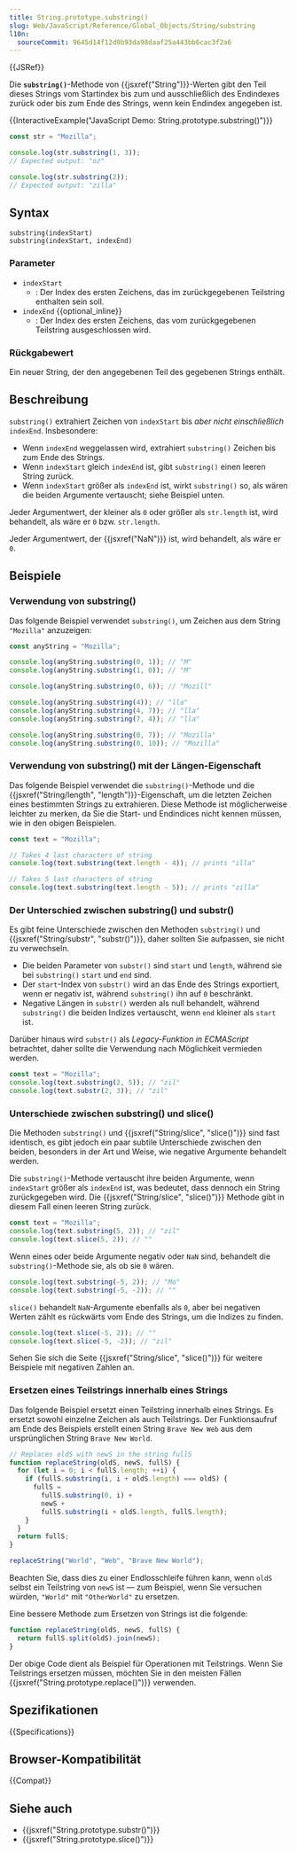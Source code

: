 ```yaml
---
title: String.prototype.substring()
slug: Web/JavaScript/Reference/Global_Objects/String/substring
l10n:
  sourceCommit: 9645d14f12d9b93da98daaf25a443bb6cac3f2a6
---
```


{{JSRef}}

Die **`substring()`**-Methode von {{jsxref("String")}}-Werten gibt den Teil dieses Strings vom Startindex bis zum und ausschließlich des Endindexes zurück oder bis zum Ende des Strings, wenn kein Endindex angegeben ist.

{{InteractiveExample("JavaScript Demo: String.prototype.substring()")}}

```js interactive-example
const str = "Mozilla";

console.log(str.substring(1, 3));
// Expected output: "oz"

console.log(str.substring(2));
// Expected output: "zilla"
```

## Syntax

```js-nolint
substring(indexStart)
substring(indexStart, indexEnd)
```

### Parameter

- `indexStart`
  - : Der Index des ersten Zeichens, das im zurückgegebenen Teilstring enthalten sein soll.
- `indexEnd` {{optional_inline}}
  - : Der Index des ersten Zeichens, das vom zurückgegebenen Teilstring ausgeschlossen wird.

### Rückgabewert

Ein neuer String, der den angegebenen Teil des gegebenen Strings enthält.

## Beschreibung

`substring()` extrahiert Zeichen von `indexStart` bis _aber nicht einschließlich_ `indexEnd`. Insbesondere:

- Wenn `indexEnd` weggelassen wird, extrahiert `substring()` Zeichen bis zum Ende des Strings.
- Wenn `indexStart` gleich `indexEnd` ist, gibt `substring()` einen leeren String zurück.
- Wenn `indexStart` größer als `indexEnd` ist, wirkt `substring()` so, als wären die beiden Argumente vertauscht; siehe Beispiel unten.

Jeder Argumentwert, der kleiner als `0` oder größer als `str.length` ist, wird behandelt, als wäre er `0` bzw. `str.length`.

Jeder Argumentwert, der {{jsxref("NaN")}} ist, wird behandelt, als wäre er `0`.

## Beispiele

### Verwendung von substring()

Das folgende Beispiel verwendet `substring()`, um Zeichen aus dem
String `"Mozilla"` anzuzeigen:

<!-- cSpell:ignore Mozill -->

```js
const anyString = "Mozilla";

console.log(anyString.substring(0, 1)); // "M"
console.log(anyString.substring(1, 0)); // "M"

console.log(anyString.substring(0, 6)); // "Mozill"

console.log(anyString.substring(4)); // "lla"
console.log(anyString.substring(4, 7)); // "lla"
console.log(anyString.substring(7, 4)); // "lla"

console.log(anyString.substring(0, 7)); // "Mozilla"
console.log(anyString.substring(0, 10)); // "Mozilla"
```

### Verwendung von substring() mit der Längen-Eigenschaft

Das folgende Beispiel verwendet die `substring()`-Methode und
die {{jsxref("String/length", "length")}}-Eigenschaft, um die letzten Zeichen eines
bestimmten Strings zu extrahieren. Diese Methode ist möglicherweise leichter zu
merken, da Sie die Start- und Endindices nicht kennen müssen, wie in den obigen Beispielen.

<!-- cSpell:ignore illa zilla -->

```js
const text = "Mozilla";

// Takes 4 last characters of string
console.log(text.substring(text.length - 4)); // prints "illa"

// Takes 5 last characters of string
console.log(text.substring(text.length - 5)); // prints "zilla"
```

### Der Unterschied zwischen substring() und substr()

Es gibt feine Unterschiede zwischen den Methoden `substring()` und
{{jsxref("String/substr", "substr()")}}, daher sollten Sie aufpassen, sie nicht zu verwechseln.

- Die beiden Parameter von `substr()` sind `start` und `length`, während sie bei `substring()` `start` und `end` sind.
- Der `start`-Index von `substr()` wird an das Ende des Strings exportiert, wenn er negativ ist, während `substring()` ihn auf `0` beschränkt.
- Negative Längen in `substr()` werden als null behandelt, während `substring()` die beiden Indizes vertauscht, wenn `end` kleiner als `start` ist.

Darüber hinaus wird `substr()` als _Legacy-Funktion in ECMAScript_ betrachtet, daher sollte die Verwendung nach Möglichkeit vermieden werden.

```js
const text = "Mozilla";
console.log(text.substring(2, 5)); // "zil"
console.log(text.substr(2, 3)); // "zil"
```

### Unterschiede zwischen substring() und slice()

Die Methoden `substring()` und {{jsxref("String/slice", "slice()")}} sind
fast identisch, es gibt jedoch ein paar subtile Unterschiede zwischen den beiden,
besonders in der Art und Weise, wie negative Argumente behandelt werden.

Die `substring()`-Methode vertauscht ihre beiden Argumente, wenn
`indexStart` größer als `indexEnd` ist,
was bedeutet, dass dennoch ein String zurückgegeben wird. Die {{jsxref("String/slice", "slice()")}}
Methode gibt in diesem Fall einen leeren String zurück.

```js
const text = "Mozilla";
console.log(text.substring(5, 2)); // "zil"
console.log(text.slice(5, 2)); // ""
```

Wenn eines oder beide Argumente negativ oder `NaN` sind, behandelt die
`substring()`-Methode sie, als ob sie `0` wären.

```js
console.log(text.substring(-5, 2)); // "Mo"
console.log(text.substring(-5, -2)); // ""
```

`slice()` behandelt `NaN`-Argumente ebenfalls als `0`, aber bei negativen Werten
zählt es rückwärts vom Ende des Strings, um die
Indizes zu finden.

```js
console.log(text.slice(-5, 2)); // ""
console.log(text.slice(-5, -2)); // "zil"
```

Sehen Sie sich die Seite {{jsxref("String/slice", "slice()")}} für weitere Beispiele mit negativen
Zahlen an.

### Ersetzen eines Teilstrings innerhalb eines Strings

Das folgende Beispiel ersetzt einen Teilstring innerhalb eines Strings. Es ersetzt sowohl einzelne Zeichen als auch Teilstrings. Der Funktionsaufruf am Ende des Beispiels erstellt einen String `Brave New Web` aus dem ursprünglichen String `Brave New World`.

```js
// Replaces oldS with newS in the string fullS
function replaceString(oldS, newS, fullS) {
  for (let i = 0; i < fullS.length; ++i) {
    if (fullS.substring(i, i + oldS.length) === oldS) {
      fullS =
        fullS.substring(0, i) +
        newS +
        fullS.substring(i + oldS.length, fullS.length);
    }
  }
  return fullS;
}

replaceString("World", "Web", "Brave New World");
```

Beachten Sie, dass dies zu einer Endlosschleife führen kann, wenn `oldS` selbst ein
Teilstring von `newS` ist — zum Beispiel, wenn Sie versuchen würden,
`"World"` mit `"OtherWorld"` zu ersetzen.

Eine bessere Methode zum Ersetzen von Strings ist die folgende:

```js
function replaceString(oldS, newS, fullS) {
  return fullS.split(oldS).join(newS);
}
```

Der obige Code dient als Beispiel für Operationen mit Teilstrings. Wenn Sie Teilstrings
ersetzen müssen, möchten Sie in den meisten Fällen
{{jsxref("String.prototype.replace()")}} verwenden.

## Spezifikationen

{{Specifications}}

## Browser-Kompatibilität

{{Compat}}

## Siehe auch

- {{jsxref("String.prototype.substr()")}}
- {{jsxref("String.prototype.slice()")}}
